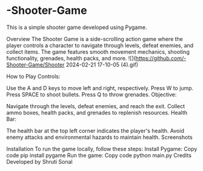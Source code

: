 # -Shooter-Game
This is a simple shooter game developed using Pygame.

Overview
The Shooter Game is a side-scrolling action game where the player controls a character to navigate through levels, defeat enemies, and collect items. The game features smooth movement mechanics, shooting functionality, grenades, health packs, and more.
![](https://github.com/-Shooter-Game/Shooter 2024-02-21 17-10-05 (4).gif)


How to Play
Controls:

Use the A and D keys to move left and right, respectively.
Press W to jump.
Press SPACE to shoot bullets.
Press Q to throw grenades.
Objective:

Navigate through the levels, defeat enemies, and reach the exit.
Collect ammo boxes, health packs, and grenades to replenish resources.
Health Bar:

The health bar at the top left corner indicates the player's health.
Avoid enemy attacks and environmental hazards to maintain health.
Screenshots

Installation
To run the game locally, follow these steps:
Install Pygame:
Copy code
pip install pygame
Run the game:
Copy code
python main.py
Credits
Developed by Shruti Sonal


